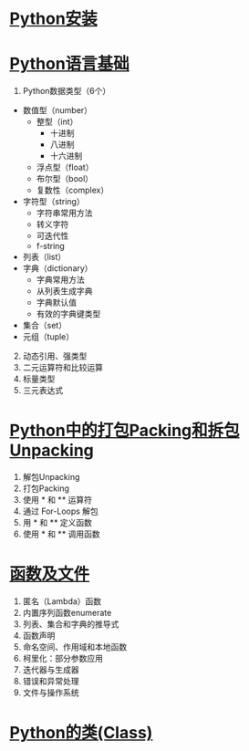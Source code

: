 

# [Python安装](ch00.md)

# [Python语言基础](ch01.md)

1. Python数据类型（6个）
  * 数值型（number）
    * 整型（int）
      * 十进制
      * 八进制
      * 十六进制
    * 浮点型（float）
    * 布尔型（bool）
    * 复数性（complex）
  * 字符型（string）
      * 字符串常用方法
      * 转义字符
      * 可迭代性
      * f-string
  * 列表（list）
  * 字典（dictionary）
      * 字典常用方法
      * 从列表生成字典
      * 字典默认值
      * 有效的字典键类型
  * 集合（set）
  * 元组（tuple）
2. 动态引用、强类型
3. 二元运算符和比较运算
4. 标量类型
5. 三元表达式


# [Python中的打包Packing和拆包Unpacking](ch02.md)

1. 解包Unpacking
2. 打包Packing
3. 使用 * 和 ** 运算符
4. 通过 For-Loops 解包
5. 用 * 和 ** 定义函数
6. 使用 * 和 ** 调用函数


# [函数及文件](ch03.md)

1. 匿名（Lambda）函数
2. 内置序列函数enumerate
3. 列表、集合和字典的推导式
4. 函数声明
5. 命名空间、作用域和本地函数
6. 柯里化：部分参数应用
7. 迭代器与生成器
8. 错误和异常处理
9. 文件与操作系统

# [Python的类(Class)](ch04.md)


